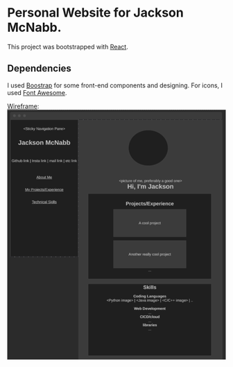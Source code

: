 # Personal Website for Jackson McNabb.

This project was bootstrapped with [React](https://github.com/facebook/create-react-app).

## Dependencies
I used [Boostrap](https://getbootstrap.com/) for some front-end components and designing. For icons, I used [Font Awesome](https://fontawesome.com/).

[Wireframe](https://wireframe.cc/cQFwMx): 
![](./public/images/jackson%20website%20wireframe.png)






